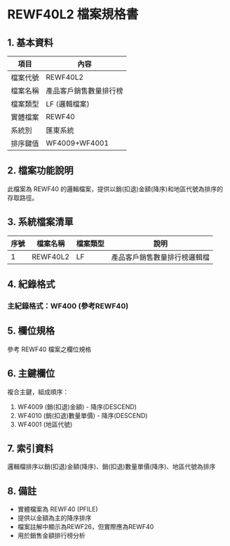 # REWF40L2 檔案規格書

## 1. 基本資料

| 項目 | 內容 |
|------|------|
| 檔案代號 | REWF40L2 |
| 檔案名稱 | 產品客戶銷售數量排行榜 |
| 檔案類型 | LF (邏輯檔案) |
| 實體檔案 | REWF40 |
| 系統別 | 匯東系統 |
| 排序鍵值 | WF4009+WF4001 |

## 2. 檔案功能說明

此檔案為 REWF40 的邏輯檔案，提供以銷(扣退)金額(降序)和地區代號為排序的存取路徑。

## 3. 系統檔案清單

| 序號 | 檔案名稱 | 檔案類型 | 說明 |
|------|----------|----------|------|
| 1 | REWF40L2 | LF | 產品客戶銷售數量排行榜邏輯檔 |

## 4. 紀錄格式

### 主紀錄格式：WF400 (參考REWF40)

## 5. 欄位規格

參考 REWF40 檔案之欄位規格

## 6. 主鍵欄位

複合主鍵，組成順序：
1. WF4009 (銷(扣退)金額) - 降序(DESCEND)
2. WF4010 (銷(扣退)數量單價) - 降序(DESCEND)
3. WF4001 (地區代號)

## 7. 索引資料

邏輯檔排序以銷(扣退)金額(降序)、銷(扣退)數量單價(降序)、地區代號為排序

## 8. 備註

- 實體檔案為 REWF40 (PFILE)
- 提供以金額為主的降序排序
- 檔案註解中顯示為REWF26，但實際應為REWF40
- 用於銷售金額排行榜分析 
